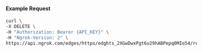 <!-- Code generated for API Clients. DO NOT EDIT. -->

#### Example Request

```bash
curl \
-X DELETE \
-H "Authorization: Bearer {API_KEY}" \
-H "Ngrok-Version: 2" \
https://api.ngrok.com/edges/https/edghts_2XGwDwxPgt6u29hABPepq0MIo54/routes/edghtsrt_2XGwE2UrySoLUYs2y2eQvepUR1t/response_headers
```
